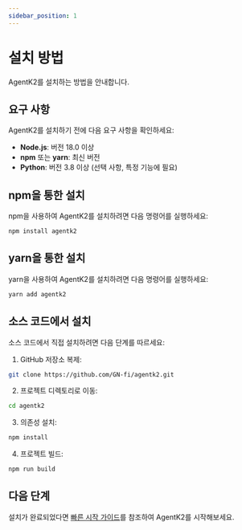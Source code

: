 ```yaml
---
sidebar_position: 1
---
```


# 설치 방법

AgentK2를 설치하는 방법을 안내합니다.

## 요구 사항

AgentK2를 설치하기 전에 다음 요구 사항을 확인하세요:

- **Node.js**: 버전 18.0 이상
- **npm** 또는 **yarn**: 최신 버전
- **Python**: 버전 3.8 이상 (선택 사항, 특정 기능에 필요)

## npm을 통한 설치

npm을 사용하여 AgentK2를 설치하려면 다음 명령어를 실행하세요:

```bash
npm install agentk2
```

## yarn을 통한 설치

yarn을 사용하여 AgentK2를 설치하려면 다음 명령어를 실행하세요:

```bash
yarn add agentk2
```

## 소스 코드에서 설치

소스 코드에서 직접 설치하려면 다음 단계를 따르세요:

1. GitHub 저장소 복제:

```bash
git clone https://github.com/GN-fi/agentk2.git
```

2. 프로젝트 디렉토리로 이동:

```bash
cd agentk2
```

3. 의존성 설치:

```bash
npm install
```

4. 프로젝트 빌드:

```bash
npm run build
```

## 다음 단계

설치가 완료되었다면 [빠른 시작 가이드](quick-start)를 참조하여 AgentK2를 시작해보세요.
